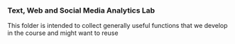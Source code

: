 ### Text, Web and Social Media Analytics Lab

This folder is intended to collect generally useful functions that we develop in the course and might want to reuse
